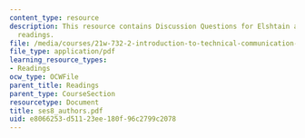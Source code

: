 ```yaml
---
content_type: resource
description: This resource contains Discussion Questions for Elshtain and Karpati
  readings.
file: /media/courses/21w-732-2-introduction-to-technical-communication-ethics-in-science-and-technology-fall-2006/e8066253d51123ee180f96c2799c2078_ses8_authors.pdf
file_type: application/pdf
learning_resource_types:
- Readings
ocw_type: OCWFile
parent_title: Readings
parent_type: CourseSection
resourcetype: Document
title: ses8_authors.pdf
uid: e8066253-d511-23ee-180f-96c2799c2078
---
```

